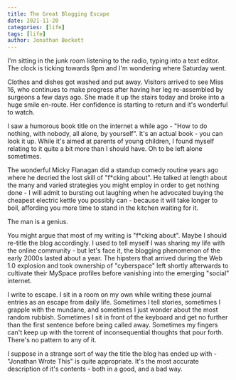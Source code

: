 ```yaml
---
title: The Great Blogging Escape
date: 2021-11-20
categories: [life]
tags: [life]
author: Jonathan Beckett
---
```


I'm sitting in the junk room listening to the radio, typing into a text editor. The clock is ticking towards 9pm and I'm wondering where Saturday went.

Clothes and dishes got washed and put away. Visitors arrived to see Miss 16, who continues to make progress after having her leg re-assembled by surgeons a few days ago. She made it up the stairs today and broke into a huge smile en-route. Her confidence is starting to return and it's wonderful to watch.

I saw a humorous book title on the internet a while ago - "How to do nothing, with nobody, all alone, by yourself". It's an actual book - you can look it up. While it's aimed at parents of young children, I found myself relating to it quite a bit more than I should have. Oh to be left alone sometimes.

The wonderful Micky Flanagan did a standup comedy routine years ago where he decried the lost skill of "f*cking about". He talked at length about the many and varied strategies you might employ in order to get nothing done - I will admit to bursting out laughing when he advocated buying the cheapest electric kettle you possibly can - because it will take longer to boil, affording you more time to stand in the kitchen waiting for it.

The man is a genius.

You might argue that most of my writing is "f*cking about". Maybe I should re-title the blog accordingly. I used to tell myself I was sharing my life with the online community - but let's face it, the blogging phenomenon of the early 2000s lasted about a year. The hipsters that arrived during the Web 1.0 explosion and took ownership of "cyberspace" left shortly afterwards to cultivate their MySpace profiles before vanishing into the emerging "social" internet.

I write to escape. I sit in a room on my own while writing these journal entries as an escape from daily life. Sometimes I tell stories, sometimes I grapple with the mundane, and sometimes I just wonder about the most random rubbish. Sometimes I sit in front of the keyboard and get no further than the first sentence before being called away. Sometimes my fingers can't keep up with the torrent of inconsequential thoughts that pour forth. There's no pattern to any of it.

I suppose in a strange sort of way the title the blog has ended up with - "Jonathan Wrote This" is quite appropriate. It's the most accurate description of it's contents - both in a good, and a bad way.